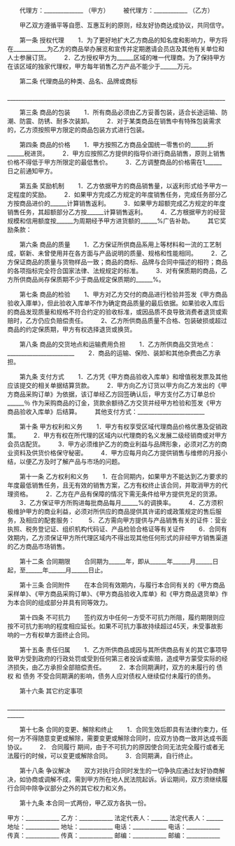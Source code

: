 
 


　　代理方：______________ （甲方）
　　被代理方：____________ （乙方）


　　甲乙双方遵循平等自愿、互惠互利的原则，经友好协商达成协议，共同信守。


　　第一条 授权代理
　　1．为了更好地扩大乙方商品的知名度和影响力，甲方将在____________为乙方的商品举办展览和宣传并定期邀请会员店及其他有关单位和人士参展订货。
　　2．乙方授权甲方为______区域的唯一代理商。为了保持甲方在该区域的独家代理权，甲方每年销售乙方产品不能少于______万元。


　　第二条 代理商品的种类、品名、品牌或商标
　　______________________________________________________________________________


　　第三条 商品的包装
　　1．所有商品必须由乙方妥善包装，适合长途运输、防潮、防震、防锈、耐多次装卸。
　　2．对于某类商品在销售中有特殊包装需求的，乙方须按照甲方限定的商品包装方式进行包装。


　　第四条 商品的价格
　　1．甲方按照乙方商品全国统一零售价的______折______税进货。
　　2．甲方应按照乙方提供的指导价进行商品销售，原则上销售价格不得低于甲方所限定的最低售价。
　　3．乙方调整商品的价格需在1______日之前通知甲方。


　　第五条 奖励机制
　　1．乙方依据甲方的商品销售量，以返利形式给予甲方一定程度的奖励。
　　2．如果甲方完成乙方规定的年度销售任务，完成任务部分乙方按商品进价的______计算销售返利。
　　3．如果甲方超额完成乙方规定的年度销售任务，其超额部分乙方按______计算销售返利。
　　4．乙方根据甲方的经营规模和信用额度按______为周期经予甲方进货额的______%广告补助。
　　其它奖励条款：


　　第六条 商品的质量
　　1．乙方保证所供商品系用上等材料和一流的工艺制成，崭新、未曾使用并在各方面与产品说明的质量、规格和性能相同。
　　2．乙方保证商品的质量与货物样品一致；商品的商标、品牌与合同中描述的相符；商品的各项指标完全符合国家法律、法规规定的标准。
　　3．对有保质期的商品，乙方所供商品尚存保质期不少于商品规定保质期的______%。


　　第七条 商品的检验
　　1、甲方对乙方交付的商品进行检验并签发《甲方商品验收入庫单》，但此验收入库单不作为确定商品质量的最后依据。如果验收入库后的商品发现质量和规格不符合约定的验收标准，或因品质不良导致消费者退货或索赔时，乙方仍应负赔偿责任。
　　2、乙方所供商品质量不合格、包装破损或超过商品的约定保质期，甲方有权选择退货或换货。


　　第八条 商品的交货地点和运输费用负担
　　1．乙方所供商品交货地点： ________________________
　　2．商品的运输、保险、装卸和其他杂费由乙方承担。


　　第九条 支付方式
　　1．乙方凭《甲方商品验收入库单》和增值税发票及其他应该提交的相关单据结算货款。
　　2．甲方向乙方订货以甲方向乙方发出的《甲方商品采购订单》为依据，该订单经乙方回签确认后，甲方支付乙方订单总价______％ 作为采购商品的订金，货款余额待乙方交货并经甲方检验和签发《甲方商品验收入库单》后结算。
　　其他支付方式：________________________


　　第十条 甲方权利和义务
　　1．甲方有权享受区域代理商品价格优惠及促销政策。
　　2．甲方有权在所代理的区域内以代理商的名义发展二级经销商或对甲方会员店配货。
　　3．甲方必须维护乙方的商业利益与品牌形象，必须对乙方的商业资料及供货价格保守秘密。
　　4．甲方应每月向乙方提供销售与维修的月报小结，以便乙方及时了解产品与市场的问题。


　　第十一条 乙方权利和义务
　　1．在合同期内，如果甲方不能达到乙方要求的年度最低销售任务，且无有效的销售方案，乙方有权终止该合同，并取消甲方的代理资格。
　　2．乙方在产品有保障的情况下需无条件给甲方提供充足的货源。
　　3．乙方保证甲方所购进每批商品每月______%的调换率。
　　4．乙方须积极维护甲方的商业利益，必须对所供应的商品提供其许诺的或政策规定的售后服务，及相应的配套服务：
　　5．乙方需向甲方提供与产品销售有关的证件：营业执照、税务登记证、组织机构代码证、产品检验合格证等有关证件 
　　6．合同有效期内，乙方须保证甲方所代理区域内不得出现其他任何形式的非经甲方销售渠道的乙方商品市场销售。


　　第十二条 合同期限
　　合同期为______年，即从______年______月______日起，至______年______月______日止。


　　第十三条 合同附件
　　在本合同有效期内，与履行本合同有关的《甲方商品采样单》、《甲方商品采购订单》、《甲方商品验收入库单》和《甲方商品退货单》作为本合同的组成部分并具有同等效力。


　　第十四条 不可抗力
　　签约双方中任何一方受不可抗力所阻，履约期限则应按不可抗力影响的程度相应延长。如果不可抗力事故持续超过45天，未受事故影响的一方有权单方面终止合同。


　　第十五条 责任归属
　　1．乙方所供商品或因与其所供商品有关的其它事项导致甲方受到政府的行政处罚或受到任何第三者投诉或索赔，造成甲方蒙受实际的经济损失，由乙方承担全部赔偿责任。
　　2．本合同期满时，双方的未履行的
债权
和
债务
不受合同期满的影响，债务人应对债权人继续偿付未履行的债务。


　　第十六条 其它约定事项
　　____________________________________________________________________________________


　　第十七条 合同的变更、解除和终止
　　1．合同生效后即具有法律约束力，任何一方不得随意变更或解除，需要变更或解除合同时，应双方协商一致并达成书面协议。
　　2．
合同履行
期间，由于不可抗力的原因使合同无法完全履行或者无法履行的时候，可以变更或解除合同。
　　3．合同期满，自行终止。


　　第十八条 争议解决
　　双方对执行合同时发生的一切争执应通过友好协商解决，如协商或调解不成，需到甲方所在地人民法院起诉。诉讼期间，双方须继续履行合同中除争议部分之外的其它权力和义务。


　　第十九条 本合同一式两份，甲乙双方各执一份。



甲方：____________    乙方：____________
法定代表人：______    法定代表人：______
地址：____________    地址：____________
电话：____________    电话：____________
传真：____________    传真：____________
邮编：____________    邮编：____________
 


 

 
 
 
 
 
  


  
 

  


  


  
 
 
 
 

